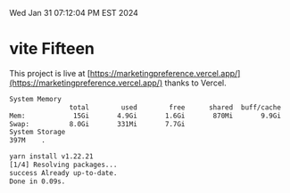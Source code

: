 Wed Jan 31 07:12:04 PM EST 2024

# vite Fifteen


This project is live at [https://marketingpreference.vercel.app/](https://marketingpreference.vercel.app/) thanks to Vercel.

```bash
System Memory
               total        used        free      shared  buff/cache   available
Mem:            15Gi       4.9Gi       1.6Gi       870Mi       9.9Gi        10Gi
Swap:          8.0Gi       331Mi       7.7Gi
System Storage
397M	.
```
```bash
yarn install v1.22.21
[1/4] Resolving packages...
success Already up-to-date.
Done in 0.09s.
```
